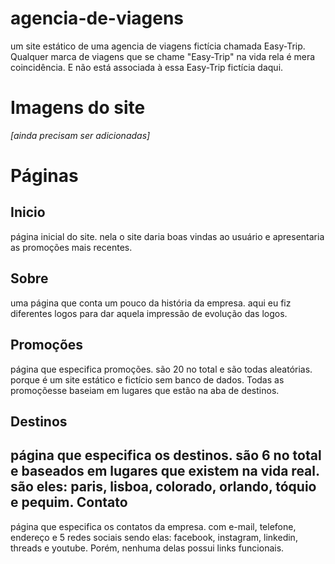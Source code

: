 # agencia-de-viagens
um site estático de uma agencia de viagens fictícia chamada Easy-Trip. Qualquer marca de viagens que se chame "Easy-Trip" na vida rela é mera coincidência. E não está associada à essa Easy-Trip fictícia daqui.

# Imagens do site

_[ainda precisam ser adicionadas]_

# Páginas

Inicio
-

página inicial do site. nela o site daria boas vindas ao usuário e apresentaria as promoções mais recentes.

Sobre
-

uma página que conta um pouco da história da empresa. aqui eu fiz diferentes logos para dar aquela impressão de evolução das logos.

Promoções
-

página que especifica promoções. são 20 no total e são todas aleatórias. porque é um site estático e fictício sem banco de dados. Todas as promoçõesse baseiam em lugares que estão na aba de destinos.

Destinos
-

página que especifica os destinos. são 6 no total e baseados em lugares que existem na vida real. são eles: paris, lisboa, colorado, orlando, tóquio e pequim.
Contato
-

página que especifica os contatos da empresa. com e-mail, telefone, endereço e 5 redes sociais sendo elas: facebook, instagram, linkedin, threads e youtube. Porém, nenhuma delas possui links funcionais. 
